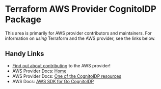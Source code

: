 # Terraform AWS Provider CognitoIDP Package

This area is primarily for AWS provider contributors and maintainers. For information on _using_ Terraform and the AWS provider, see the links below.


## Handy Links
* [Find out about contributing](../../../docs/contributing) to the AWS provider!
* AWS Provider Docs: [Home](https://registry.terraform.io/providers/hashicorp/aws/latest/docs)
* AWS Provider Docs: [One of the CognitoIDP resources](https://registry.terraform.io/providers/hashicorp/aws/latest/docs/resources/cognito_identity_provider)
* AWS Docs: [AWS SDK for Go CognitoIDP](https://docs.aws.amazon.com/sdk-for-go/api/service/cognitoidentityprovider/)
